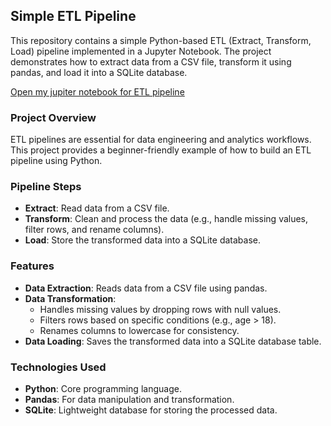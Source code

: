 ## Simple ETL Pipeline
This repository contains a simple Python-based ETL (Extract, Transform, Load) pipeline implemented in a Jupyter Notebook. The project demonstrates how to extract data from a CSV file, transform it using pandas, and load it into a SQLite database.

[Open my jupiter notebook for ETL pipeline](https://colab.research.google.com/drive/1oKBgB3hxC8YPWIvsnyPLo7SnMw57QXKk?usp=sharing)

### Project Overview
ETL pipelines are essential for data engineering and analytics workflows. This project provides a beginner-friendly example of how to build an ETL pipeline using Python.

### Pipeline Steps
- **Extract**: Read data from a CSV file.
- **Transform**: Clean and process the data (e.g., handle missing values, filter rows, and rename columns).
- **Load**: Store the transformed data into a SQLite database.

### Features
- **Data Extraction**: Reads data from a CSV file using pandas.
- **Data Transformation**:
    - Handles missing values by dropping rows with null values.
    - Filters rows based on specific conditions (e.g., age > 18).
    - Renames columns to lowercase for consistency.
- **Data Loading**: Saves the transformed data into a SQLite database table.

### Technologies Used
- **Python**: Core programming language.
- **Pandas**: For data manipulation and transformation.
- **SQLite**: Lightweight database for storing the processed data.
